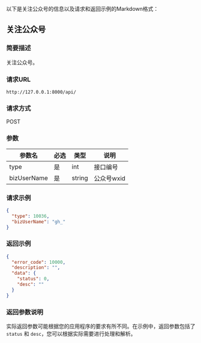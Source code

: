 以下是关注公众号的信息以及请求和返回示例的Markdown格式：

## 关注公众号

### 简要描述

关注公众号。

### 请求URL

```
http://127.0.0.1:8000/api/
```

### 请求方式

POST

### 参数

| 参数名       | 必选 | 类型   | 说明         |
| ------------ | ---- | ------ | ------------ |
| type         | 是   | int    | 接口编号     |
| bizUserName  | 是   | string | 公众号wxid   |

### 请求示例

```json
{
  "type": 10036,
  "bizUserName": "gh_"
}
```

### 返回示例

```json
{
  "error_code": 10000,
  "description": "",
  "data": {
    "status": 0,
    "desc": ""
  }
}
```

### 返回参数说明

实际返回参数可能根据您的应用程序的要求有所不同。在示例中，返回参数包括了 `status` 和 `desc`，您可以根据实际需要进行处理和解析。
